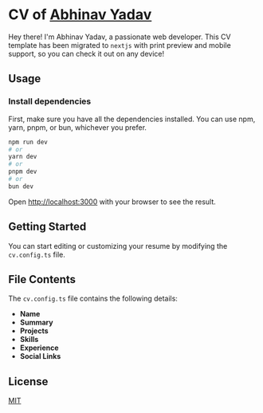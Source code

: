 # CV of [Abhinav Yadav](https://abhinavyadav.in)

Hey there! I'm Abhinav Yadav, a passionate web developer. This CV template has been migrated to `nextjs` with print preview and mobile support, so you can check it out on any device!

## Usage

### Install dependencies

First, make sure you have all the dependencies installed. You can use npm, yarn, pnpm, or bun, whichever you prefer.

```bash
npm run dev
# or
yarn dev
# or
pnpm dev
# or
bun dev
```

Open [http://localhost:3000](http://localhost:3000) with your browser to see the result.

## Getting Started

You can start editing or customizing your resume by modifying the `cv.config.ts` file.

## File Contents

The `cv.config.ts` file contains the following details:

- **Name**
- **Summary**
- **Projects**
- **Skills**
- **Experience**
- **Social Links**

## License

[MIT](LICENSE)